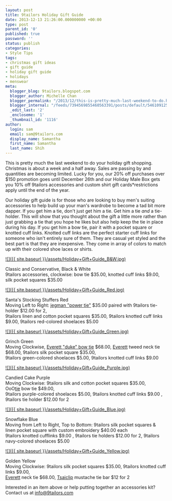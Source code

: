 ```yaml
---
layout: post
title: 9tailors Holiday Gift Guide
date: 2013-12-13 21:26:00.000000000 +00:00
type: post
parent_id: '0'
published: true
password: ''
status: publish
categories:
- Style Tips
tags:
- christmas gift ideas
- gift guide
- holiday gift guide
- holidays
- menswear
meta:
  blogger_blog: 9tailors.blogspot.com
  blogger_author: Michelle Chan
  blogger_permalink: "/2013/12/this-is-pretty-much-last-weekend-to-do.html"
  blogger_internal: "/feeds/7394569855460563391/posts/default/5461091251399784467"
  _edit_last: '2'
  _encloseme: '1'
  _thumbnail_id: '1116'
author:
  login: sam
  email: sam@9tailors.com
  display_name: Samantha
  first_name: Samantha
  last_name: Shih
---
```

This is pretty much the last weekend to do your holiday gift shopping. Christmas is about a week and a half away. Sales are passing by and quantities are becoming limited. Lucky for you, our 20% off purchases over $150 promotion goes until December 26th and our Holiday Male Box gets you 10% off 9tailors accessories and custom shirt gift cards*restrictions apply until the end of the year.

Our holiday gift guide is for those who are looking to buy men's suiting accessories to help build up your man's wardrobe to become a tad bit more dapper. If you get him a tie, don't just get him a tie. Get him a tie _and_ a tie-holder. This will show that you thought about the gift a little more rather than just grabbing a tie that you hope he likes but also help keep the tie in place during his day. If you get him a bow tie, pair it with a pocket square or knotted cuff links. Knotted cuff links are the perfect starter cuff links for someone who isn't entirely sure of them. They are casual yet styled and the best part is that they are inexpensive. They come in array of colors to match up with their colored shoe laces or shirts.

[![]({{ site.baseurl }}/assets/Holiday+Gift+Guide_B&W.jpg)](http://4.bp.blogspot.com/-5elpv-iEhg0/Uqti2Kgc97I/AAAAAAAAAi4/yXmmrkMcGP0/s1600/Holiday+Gift+Guide_B&W.jpg)

Classic and Conservative, Black & White  
9tailors accessories, clockwise: bow tie $35.00, knotted cuff links $9.00, silk pocket squares $35.00

[![]({{ site.baseurl }}/assets/Holiday+Gift+Guide_Red.jpg)](http://2.bp.blogspot.com/-db0jNKG27xA/Uqti2HDaKcI/AAAAAAAAAi8/OOe3Th7iIX8/s1600/Holiday+Gift+Guide_Red.jpg)

Santa's Stocking Stuffers Red  
Moving Left to Right: [jegman "power tie"](http://www.jegman.com/) $35.00 paired with 9tailors tie-holder $12.00 for 2,  
9tailors linen and cotton pocket squares $35.00, 9tailors knotted cuff links $9.00, 9tailors red-colored shoelaces $5.00

[![]({{ site.baseurl }}/assets/Holiday+Gift+Guide_Green.jpg)](http://1.bp.blogspot.com/-xRewMgOI_rw/UqtivXxUnBI/AAAAAAAAAio/Bz4BZpPAE5A/s1600/Holiday+Gift+Guide_Green.jpg)

Grinch Green  
Moving Clockwise, [Everett "duke" bow tie](http://www.everettclothing.com/products/duke-bowtie) $68.00, [Everett](http://www.everettclothing.com/collections/neckties) tweed neck tie $68.00, 9tailors silk pocket square $35.00,  
9tailors green-colored shoelaces $5.00, 9tailors knotted cuff links $9.00

[![]({{ site.baseurl }}/assets/Holiday+Gift+Guide_Purple.jpg)](http://3.bp.blogspot.com/-1h7ElmyYBCE/UqtizPA5VlI/AAAAAAAAAiw/Hut6JogyaVg/s1600/Holiday+Gift+Guide_Purple.jpg)

Candied Cake Purple  
Moving Clockwise: 9tailors silk and cotton pocket squares $35.00, OoO[tie](http://www.oootie.com/) bow tie $49.00,  
9tailors purple-colored shoelaces $5.00, 9tailors knotted cuff links $9.00 , 9tailors tie holder $12.00 for 2

[![]({{ site.baseurl }}/assets/Holiday+Gift+Guide_Blue.jpg)](http://4.bp.blogspot.com/-8stPePcWpQQ/Uqti4TyTsyI/AAAAAAAAAjI/05hmlFDOl6c/s1600/Holiday+Gift+Guide_Blue.jpg)

Snowflake Blue  
Moving from Left to Right, Top to Bottom: 9tailors silk pocket squares & linen pocket square with custom embroidery $40.00 each  
9tailors knotted cufflinks $9.00 , 9tailors tie holders $12.00 for 2, 9tailors navy-colored shoelaces $5.00

[![]({{ site.baseurl }}/assets/Holiday+Gift+Guide_Yellow.jpg)](http://4.bp.blogspot.com/-PdtCawB8e-c/Uqtio2nIe2I/AAAAAAAAAig/uuVkyddsjrg/s1600/Holiday+Gift+Guide_Yellow.jpg)

Golden Yellow  
Moving Clockwise: 9tailors silk pocket squares $35.00, 9tailors knotted cuff links $9.00,  
[Everett](http://www.everettclothing.com/) neck tie $68.00, [Tsaiclip](http://www.tsaiclip.com/products/moustache-tie-clip) mustache tie bar $12 for 2

Interested in an item above or help putting together an accessories kit? Contact us at info@9tailors.com